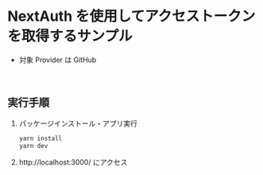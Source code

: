 # NextAuth を使用してアクセストークンを取得するサンプル

- 対象 Provider は GitHub

<br />

## 実行手順

1. パッケージインストール・アプリ実行
   ```bash
   yarn install
   yarn dev
   ```
1. http://localhost:3000/ にアクセス
